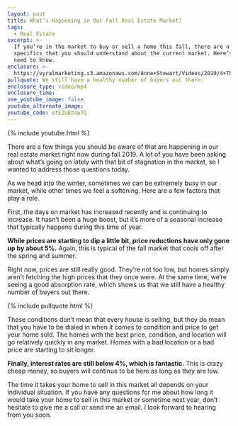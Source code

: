 ```yaml
---
layout: post
title: What’s Happening in Our Fall Real Estate Market?
tags:
  - Real Estate
excerpt: >-
  If you’re in the market to buy or sell a home this fall, there are a few
  specifics that you should understand about the current market. Here’s what you
  need to know.
enclosure: >-
  https://vyralmarketing.s3.amazonaws.com/Anne+Stewart/Videos/2019/4+Things+That+Are+Going+On+This+Fall.mp4
pullquote: We still have a healthy number of buyers out there.
enclosure_type: video/mp4
enclosure_time:
use_youtube_image: false
youtube_alternate_image:
youtube_code: etE2uDz4p7Q
---
```


{% include youtube.html %}

There are a few things you should be aware of that are happening in our real estate market right now during fall 2019. A lot of you have been asking about what’s going on lately with that bit of stagnation in the market, so I wanted to address those questions today.

As we head into the winter, sometimes we can be extremely busy in our market, while other times we feel a softening. Here are a few factors that play a role.

First, the days on market has increased recently and is continuing to increase. It hasn’t been a huge boost, but it’s more of a seasonal increase that typically happens during this time of year.&nbsp;

**While prices are starting to dip a little bit, price reductions have only gone up by about 5%.** Again, this is typical of the fall market that cools off after the spring and summer.

Right now, prices are still really good. They’re not too low, but homes simply aren’t fetching the high prices that they once were. At the same time, we’re seeing a good absorption rate, which shows us that we still have a healthy number of buyers out there.

{% include pullquote.html %}

These conditions don’t mean that every house is selling, but they do mean that you have to be dialed in when it comes to condition and price to get your home sold. The homes with the best price, condition, and location will go relatively quickly in any market. Homes with a bad location or a bad price are starting to sit longer.

**Finally, interest rates are still below 4%, which is fantastic.** This is crazy cheap money, so buyers will continue to be here as long as they are low.&nbsp;

The time it takes your home to sell in this market all depends on your individual situation. If you have any questions for me about how long it would take your home to sell in this market or sometime next year, don’t hesitate to give me a call or send me an email. I look forward to hearing from you soon.<br>&nbsp;

&nbsp;